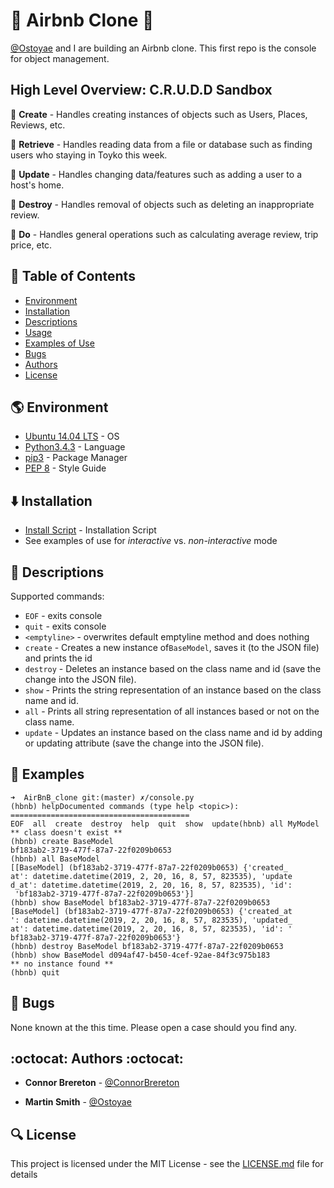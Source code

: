 # :house_with_garden: Airbnb Clone :wrench:
 [@Ostoyae](https://github.com/Ostoyae) and I are building an Airbnb clone. This first repo is the console for object management.

## High Level Overview: C.R.U.D.D Sandbox
:movie_camera: **Create** - Handles creating instances of objects such as Users, Places, Reviews, etc.

:dog: **Retrieve** - Handles reading data from a file or database such as finding users who staying in Toyko this week.

:wrench: **Update** - Handles changing data/features such as adding a user to a host's home.

:put_litter_in_its_place: **Destroy** - Handles removal of objects such as deleting an inappropriate review.

:running: **Do** - Handles general operations such as calculating average review, trip price, etc.

## :scroll: Table of Contents
* [Environment](#environment)
* [Installation](#installation)
* [Descriptions](#file-descriptions)
* [Usage](#usage)
* [Examples of Use](#examples-of-use)
* [Bugs](#bugs)
* [Authors](#authors)
* [License](#license)

## :earth_americas: Environment
* [Ubuntu 14.04 LTS](http://releases.ubuntu.com/14.04/) - OS
* [Python3.4.3](https://www.python.org/downloads/release/python-343/) - Language
* [pip3](https://pip.pypa.io/en/stable/) - Package Manager
* [PEP 8](https://www.python.org/dev/peps/pep-0008/) - Style Guide

## :arrow_down: Installation
* [Install Script](https://github.com/ConnorBrereton/AirBnB_clone/scripts) - Installation Script
* See examples of use for _interactive_ vs. _non-interactive_ mode

## :memo: Descriptions
Supported commands:
* `EOF` - exits console
* `quit` - exits console
* `<emptyline>` - overwrites default emptyline method and does nothing
* `create` - Creates a new instance of`BaseModel`, saves it (to the JSON file) and prints the id
* `destroy` - Deletes an instance based on the class name and id (save the change into the JSON file).
* `show` - Prints the string representation of an instance based on the class name and id.
* `all` - Prints all string representation of all instances based or not on the class name.
* `update` - Updates an instance based on the class name and id by adding or updating attribute (save the change into the JSON file).

## :school: Examples
```
➜  AirBnB_clone git:(master) ✗/console.py
(hbnb) helpDocumented commands (type help <topic>):
========================================
EOF  all  create  destroy  help  quit  show  update(hbnb) all MyModel
** class doesn't exist **
(hbnb) create BaseModel
bf183ab2-3719-477f-87a7-22f0209b0653
(hbnb) all BaseModel
[[BaseModel] (bf183ab2-3719-477f-87a7-22f0209b0653) {'created_
at': datetime.datetime(2019, 2, 20, 16, 8, 57, 823535), 'update
d_at': datetime.datetime(2019, 2, 20, 16, 8, 57, 823535), 'id':
 'bf183ab2-3719-477f-87a7-22f0209b0653'}]
(hbnb) show BaseModel bf183ab2-3719-477f-87a7-22f0209b0653
[BaseModel] (bf183ab2-3719-477f-87a7-22f0209b0653) {'created_at
': datetime.datetime(2019, 2, 20, 16, 8, 57, 823535), 'updated_
at': datetime.datetime(2019, 2, 20, 16, 8, 57, 823535), 'id': '
bf183ab2-3719-477f-87a7-22f0209b0653'}
(hbnb) destroy BaseModel bf183ab2-3719-477f-87a7-22f0209b0653
(hbnb) show BaseModel d094af47-b450-4cef-92ae-84f3c975b183
** no instance found **
(hbnb) quit
```

## :bug: Bugs
None known at the this time. Please open a case should you find any.

## :octocat: Authors :octocat:
* **Connor Brereton** - [@ConnorBrereton](https://github.com/ConnorBrereton)

* **Martin Smith** - [@Ostoyae](https://github.com/Ostoyae)

## :mag: License

This project is licensed under the MIT License - see the [LICENSE.md](LICENSE.md) file for details

